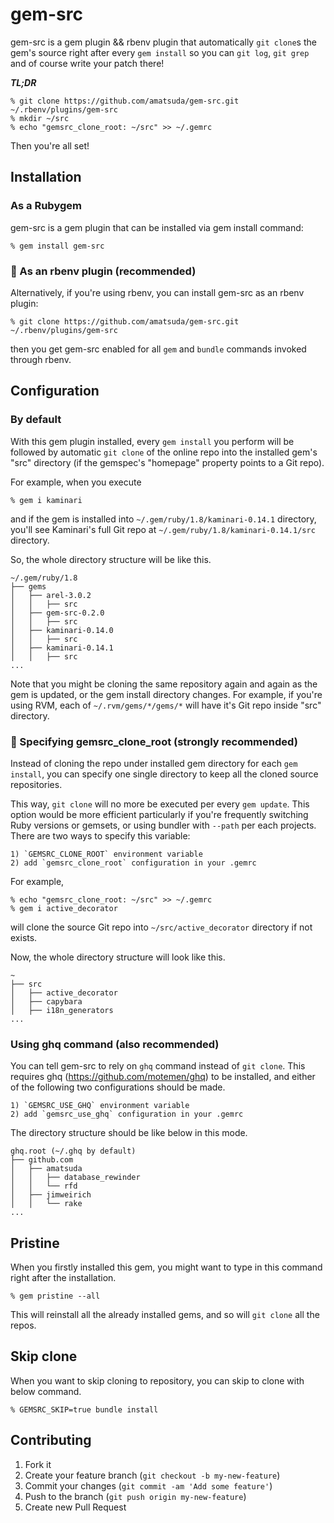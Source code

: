 # gem-src

gem-src is a gem plugin && rbenv plugin that automatically `git clone`s the gem's source right after every `gem install` so you can `git log`, `git grep` and of course write your patch there!

***TL;DR***

    % git clone https://github.com/amatsuda/gem-src.git ~/.rbenv/plugins/gem-src
    % mkdir ~/src
    % echo "gemsrc_clone_root: ~/src" >> ~/.gemrc

Then you're all set!


## Installation

### As a Rubygem

gem-src is a gem plugin that can be installed via gem install command:

    % gem install gem-src

### :star2: As an rbenv plugin (recommended)

Alternatively, if you're using rbenv, you can install gem-src as an rbenv plugin:

    % git clone https://github.com/amatsuda/gem-src.git ~/.rbenv/plugins/gem-src

then you get gem-src enabled for all `gem` and `bundle` commands invoked through rbenv.

## Configuration

### By default

With this gem plugin installed, every `gem install` you perform will be followed by automatic `git clone` of the online repo into the installed gem's "src" directory (if the gemspec's "homepage" property points to a Git repo).

For example, when you execute

    % gem i kaminari
and if the gem is installed into `~/.gem/ruby/1.8/kaminari-0.14.1` directory, you'll see Kaminari's full Git repo at `~/.gem/ruby/1.8/kaminari-0.14.1/src` directory.

So, the whole directory structure will be like this.

    ~/.gem/ruby/1.8
    ├── gems
    │   ├── arel-3.0.2
    │   │   ├── src
    │   ├── gem-src-0.2.0
    │   │   ├── src
    │   ├── kaminari-0.14.0
    │   │   ├── src
    │   ├── kaminari-0.14.1
    │   │   ├── src
    ...
Note that you might be cloning the same repository again and again as the gem is updated, or the gem install directory changes.
For example, if you're using RVM, each of `~/.rvm/gems/*/gems/*` will have it's Git repo inside "src" directory.

### :star2: Specifying gemsrc_clone_root (strongly recommended)

Instead of cloning the repo under installed gem directory for each `gem install`, you can specify one single directory to keep all the cloned source repositories.

This way, `git clone` will no more be executed per every `gem update`.
This option would be more efficient particularly if you're frequently switching Ruby versions or gemsets, or using bundler with `--path` per each projects.
There are two ways to specify this variable:

    1) `GEMSRC_CLONE_ROOT` environment variable
    2) add `gemsrc_clone_root` configuration in your .gemrc

For example,

    % echo "gemsrc_clone_root: ~/src" >> ~/.gemrc
    % gem i active_decorator
will clone the source Git repo into `~/src/active_decorator` directory if not exists.

Now, the whole directory structure will look like this.

    ~
    ├── src
    │   ├── active_decorator
    │   ├── capybara
    │   ├── i18n_generators
    ...

### Using ghq command (also recommended)

You can tell gem-src to rely on `ghq` command instead of `git clone`.
This requires ghq (https://github.com/motemen/ghq) to be installed, and either of the following two configurations should be made.

    1) `GEMSRC_USE_GHQ` environment variable
    2) add `gemsrc_use_ghq` configuration in your .gemrc

The directory structure should be like below in this mode.

    ghq.root (~/.ghq by default)
    ├── github.com
    │   ├── amatsuda
    │   │   ├── database_rewinder
    │   │   └── rfd
    │   ├── jimweirich
    │   │   └── rake
    ...

## Pristine

When you firstly installed this gem, you might want to type in this command right after the installation.

    % gem pristine --all
This will reinstall all the already installed gems, and so will `git clone` all the repos.

## Skip clone

When you want to skip cloning to repository, you can skip to clone with below command.

    % GEMSRC_SKIP=true bundle install


## Contributing

1. Fork it
2. Create your feature branch (`git checkout -b my-new-feature`)
3. Commit your changes (`git commit -am 'Add some feature'`)
4. Push to the branch (`git push origin my-new-feature`)
5. Create new Pull Request
